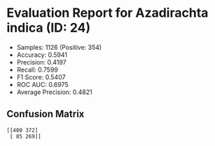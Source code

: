# Evaluation Report for Azadirachta indica (ID: 24)
- Samples: 1126 (Positive: 354)
- Accuracy: 0.5941
- Precision: 0.4197
- Recall: 0.7599
- F1 Score: 0.5407
- ROC AUC: 0.6975
- Average Precision: 0.4821

## Confusion Matrix
```
[[400 372]
 [ 85 269]]
```